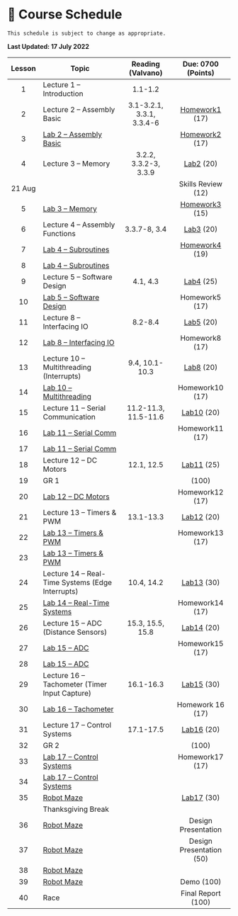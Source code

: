 # 📆 Course Schedule

```{note}
This schedule is subject to change as appropriate.
```
**Last Updated: 17 July 2022**

| Lesson |                           Topic                   |   Reading (Valvano)  |     Due: 0700 (Points)                    |
|:------:|---------------------------------------------------|:--------------------:|:-----------------------------------------:|
| 1      | Lecture 1 – Introduction                          | 1.1-1.2              |                                           |
| 2      | Lecture 2 – Assembly Basic                        | 3.1-3.2.1, 3.3.1, 3.3.4-6| [Homework1](Assignments/homework1.md) (17)|
| 3      | [Lab 2 – Assembly Basic](Assignments/lab2.md)     |                      | [Homework2](Assignments/homework2.md) (17)|
| 4      | Lecture 3 – Memory                                | 3.2.2, 3.3.2-3, 3.3.9| [Lab2](Assignments/lab2.md)           (20)|
| 21 Aug |                                                   |                      | Skills Review                         (12)|
| 5      | [Lab 3 – Memory](Assignments/lab3.md)             |                      | [Homework3](Assignments/homework3.md) (15)|
| 6      | Lecture 4 – Assembly Functions                    | 3.3.7-8, 3.4         | [Lab3](Assignments/lab3.md)           (20)|
| 7      | [Lab 4 – Subroutines](Assignments/lab4.md)        |                      | [Homework4](Assignments/homework4.md) (19)|
| 8      | [Lab 4 – Subroutines](Assignments/lab4.md)        |                      |                                           |
| 9      | Lecture 5 – Software Design                       | 4.1, 4.3             | [Lab4](Assignments/lab4.md)           (25)|
| 10     | [Lab 5 – Software Design](Assignments/lab5.md)    |                      | Homework5                             (17)|
| 11     | Lecture 8 – Interfacing IO                        | 8.2-8.4              | [Lab5](Assignments/lab5.md)           (20)|
| 12     | [Lab 8 – Interfacing IO](Assignments/lab8.md)     |                      | Homework8                             (17)|
| 13     | Lecture 10 – Multithreading (Interrupts)          | 9.4, 10.1-10.3       | [Lab8](Assignments/lab8.md)           (20)|
| 14     | [Lab 10 – Multithreading](Assignments/lab10.md)   |                      | Homework10                            (17)|
| 15     | Lecture 11 – Serial Communication                 | 11.2-11.3, 11.5-11.6 | [Lab10](Assignments/lab10.md)         (20)|
| 16     | [Lab 11 – Serial Comm](Assignments/lab11.md)      |                      | Homework11                            (17)|
| 17     | [Lab 11 – Serial Comm](Assignments/lab11.md)      |                      |                                           |
| 18     | Lecture 12 – DC Motors                            | 12.1, 12.5           | [Lab11](Assignments/lab11.md)         (25)|
| 19     | GR 1                                              |                      |                                      (100)|
| 20     | [Lab 12 – DC Motors](Assignments/lab12.md)        |                      | Homework12                            (17)|
| 21     | Lecture 13 – Timers & PWM                         | 13.1-13.3            | [Lab12](Assignments/lab12.md)         (20)|
| 22     | [Lab 13 – Timers & PWM](Assignments/lab13.md)     |                      | Homework13                            (17)|
| 23     | [Lab 13 – Timers & PWM](Assignments/lab13.md)     |                      |                                           |
| 24     | Lecture 14 – Real-Time Systems (Edge Interrupts)  | 10.4, 14.2           | [Lab13](Assignments/lab13.md)         (30)|
| 25     | [Lab 14 – Real-Time Systems](Assignments/lab14.md)|                      | Homework14                            (17)|
| 26     | Lecture 15 – ADC (Distance   Sensors)             | 15.3, 15.5, 15.8     | [Lab14](Assignments/lab14.md)         (20)|
| 27     | [Lab 15 – ADC](Assignments/lab15.md)              |                      | Homework15                            (17)|
| 28     | [Lab 15 – ADC](Assignments/lab15.md)              |                      |                                           |
| 29     | Lecture 16 – Tachometer (Timer Input Capture)     | 16.1-16.3            | [Lab15](Assignments/lab15.md)         (30)|
| 30     | [Lab 16 – Tachometer](Assignments/lab16.md)       |                      | Homework 16                           (17)|
| 31     | Lecture 17 – Control Systems                      | 17.1-17.5            | [Lab16](Assignments/lab16.md)         (20)|
| 32     | GR 2                                              |                      |                                      (100)|
| 33     | [Lab 17 – Control Systems](Assignments/lab17.md)  |                      | Homework17                            (17)|
| 34     | [Lab 17 – Control Systems](Assignments/lab17.md)  |                      |                                           |
| 35     | [Robot Maze](Assignments/project.md)              |                      | [Lab17](Assignments/lab17.md)         (30)|
|        | Thanksgiving Break                                |                      |                                           |   
| 36     | [Robot Maze](Assignments/project.md)              |                      | Design Presentation                       |
| 37     | [Robot Maze](Assignments/project.md)              |                      | Design Presentation                   (50)|
| 38     | [Robot Maze](Assignments/project.md)              |                      |                                           |
| 39     | [Robot Maze](Assignments/project.md)              |                      | Demo                                 (100)|
| 40     | Race                                              |                      | Final Report                         (100)|